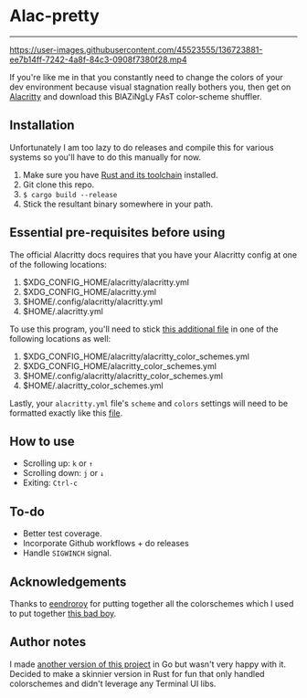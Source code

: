 # Alac-pretty
---

https://user-images.githubusercontent.com/45523555/136723881-ee7b14ff-7242-4a8f-84c3-0908f7380f28.mp4

If you're like me in that you constantly need to change the colors of your dev environment because visual stagnation really bothers you, then get on [Alacritty](https://github.com/alacritty/alacritty) and download this BlAZiNgLy FAsT color-scheme shuffler.

## Installation
Unfortunately I am too lazy to do releases and compile this for various systems so you'll have to do this manually for now.
1. Make sure you have [Rust and its toolchain](https://www.rust-lang.org/tools/install) installed.
2. Git clone this repo.
3. `$ cargo build --release`
4. Stick the resultant binary somewhere in your path.

## Essential pre-requisites before using
The official Alacritty docs requires that you have your Alacritty config at one of the following locations:
1. $XDG_CONFIG_HOME/alacritty/alacritty.yml
2. $XDG_CONFIG_HOME/alacritty.yml
3. $HOME/.config/alacritty/alacritty.yml
4. $HOME/.alacritty.yml

To use this program, you'll need to stick [this additional file](https://github.com/solidiquis/alac-pretty/blob/master/assets/sample_alacritty_color_schemes.yml) in one of the following locations as well:
1. $XDG_CONFIG_HOME/alacritty/alacritty_color_schemes.yml
2. $XDG_CONFIG_HOME/alacritty_color_schemes.yml
3. $HOME/.config/alacritty/alacritty_color_schemes.yml
4. $HOME/.alacritty_color_schemes.yml

Lastly, your `alacritty.yml` file's `scheme` and `colors` settings will need to be formatted exactly like this [file](https://github.com/solidiquis/alac-pretty/blob/master/assets/sample_alacritty.yml).

## How to use
- Scrolling up: `k` or `↑`
- Scrolling down: `j` or `↓`
- Exiting: `Ctrl-c`

## To-do
- Better test coverage.
- Incorporate Github workflows + do releases
- Handle `SIGWINCH` signal.

## Acknowledgements
Thanks to [eendroroy](https://github.com/eendroroy) for putting together all the colorschemes which I used to put together [this bad boy](https://github.com/solidiquis/alac-pretty/blob/master/assets/sample_alacritty_color_schemes.yml).

## Author notes
I made [another version of this project](https://github.com/solidiquis/alacpretty) in Go but wasn't very happy with it. Decided to make a skinnier version in Rust for fun that only handled colorschemes and didn't leverage any Terminal UI libs.
